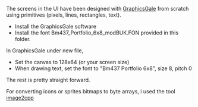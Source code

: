 The screens in the UI have been designed with [GraphicsGale](https://graphicsgale.com/us/) from scratch using primitives (pixels, lines, rectangles, text).
- Install the GraphicsGale software
- Install the font Bm437_Portfolio_6x8_modBUK.FON provided in this folder.

In GraphicsGale under new file, 
- Set the canvas to 128x64 (or your screen size)
- When drawing text, set the font to "Bm437 Portfolio 6x8", size 8, pitch 0

The rest is pretty straight forward.

For converting icons or sprites bitmaps to byte arrays, i used the tool [image2cpp](http://javl.github.io/image2cpp/)
